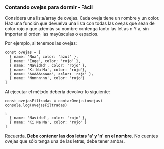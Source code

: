 <h3>Contando ovejas para dormir - Fácil</h3>
Considera una lista/array de ovejas. Cada oveja tiene un nombre y un color. Haz una función que devuelva una lista con todas las ovejas que sean de color rojo y que además su nombre contenga tanto las letras n Y a, sin importar el orden, las mayúsculas o espacios.

Por ejemplo, si tenemos las ovejas:

```
const ovejas = [
  { name: 'Noa', color: 'azul' },
  { name: 'Euge', color: 'rojo' },
  { name: 'Navidad', color: 'rojo' },
  { name: 'Ki Na Ma', color: 'rojo'},
  { name: 'AAAAAaaaaa', color: 'rojo' },
  { name: 'Nnnnnnnn', color: 'rojo'}
]
```

Al ejecutar el método debería devolver lo siguiente:

```
const ovejasFiltradas = contarOvejas(ovejas)
console.log(ovejasFiltradas)

[
  { name: 'Navidad', color: 'rojo' },
  { name: 'Ki Na Ma', color: 'rojo' }
]
```

Recuerda. <strong>Debe contener las dos letras 'a' y 'n' en el nombre</strong>. No cuentes ovejas que sólo tenga una de las letras, debe tener ambas.
